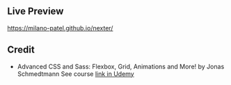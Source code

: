 ## Live Preview
https://milano-patel.github.io/nexter/

## Credit
- Advanced CSS and Sass: Flexbox, Grid, Animations and More! by Jonas Schmedtmann See course [link in Udemy](https://www.udemy.com/course/advanced-css-and-sass/)
